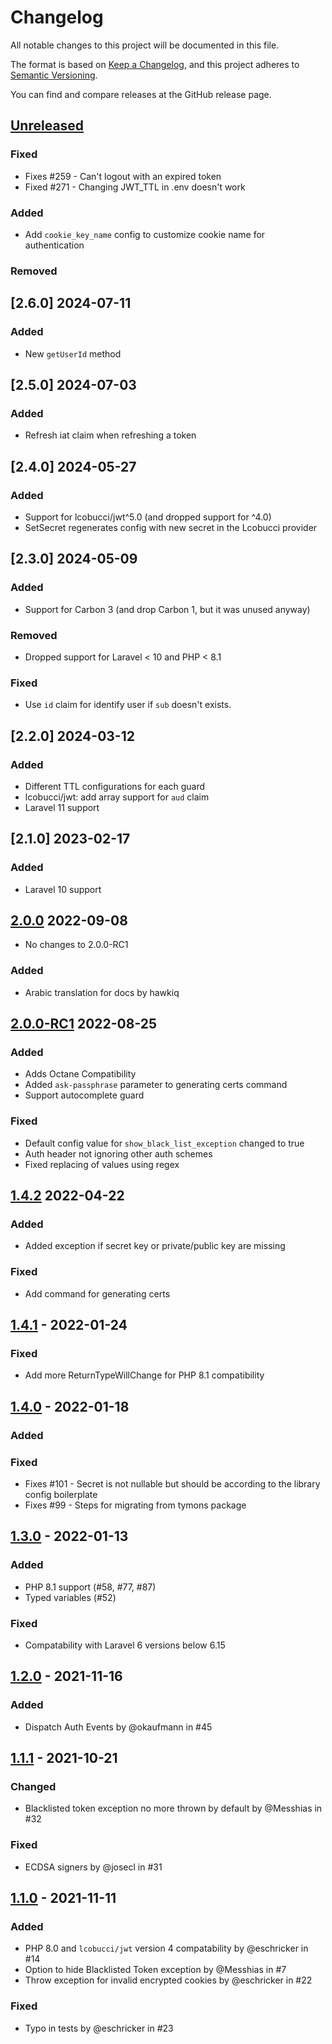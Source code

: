 # Changelog
All notable changes to this project will be documented in this file.

The format is based on [Keep a Changelog](https://keepachangelog.com/en/1.0.0/),
and this project adheres to [Semantic Versioning](https://semver.org/spec/v2.0.0.html).

You can find and compare releases at the GitHub release page.

## [Unreleased]

### Fixed
- Fixes #259 - Can't logout with an expired token
- Fixed #271 - Changing JWT_TTL in .env doesn't work

### Added
- Add `cookie_key_name` config to customize cookie name for authentication

### Removed

## [2.6.0] 2024-07-11

### Added
- New `getUserId` method

## [2.5.0] 2024-07-03

### Added
- Refresh iat claim when refreshing a token

## [2.4.0] 2024-05-27

### Added
- Support for lcobucci/jwt^5.0 (and dropped support for ^4.0)
- SetSecret regenerates config with new secret in the Lcobucci provider

## [2.3.0] 2024-05-09

### Added
- Support for Carbon 3 (and drop Carbon 1, but it was unused anyway)

### Removed
- Dropped support for Laravel < 10 and PHP < 8.1

### Fixed
- Use `id` claim for identify user if `sub` doesn't exists.

## [2.2.0] 2024-03-12

### Added
- Different TTL configurations for each guard
- lcobucci/jwt: add array support for `aud` claim
- Laravel 11 support

## [2.1.0] 2023-02-17

### Added
- Laravel 10 support

## [2.0.0] 2022-09-08
- No changes to 2.0.0-RC1

### Added
- Arabic translation for docs by hawkiq

## [2.0.0-RC1] 2022-08-25

### Added
- Adds Octane Compatibility
- Added `ask-passphrase` parameter to generating certs command
- Support autocomplete guard

### Fixed
- Default config value for `show_black_list_exception` changed to true
- Auth header not ignoring other auth schemes
- Fixed replacing of values using regex

## [1.4.2] 2022-04-22

### Added
- Added exception if secret key or private/public key are missing

### Fixed
- Add command for generating certs

## [1.4.1] - 2022-01-24

### Fixed
- Add more ReturnTypeWillChange for PHP 8.1 compatibility

## [1.4.0] - 2022-01-18

### Added

### Fixed
- Fixes #101 - Secret is not nullable but should be according to the library config boilerplate
- Fixes #99 - Steps for migrating from tymons package

## [1.3.0] - 2022-01-13

### Added
- PHP 8.1 support (#58, #77, #87)
- Typed variables (#52)

### Fixed
- Compatability with Laravel 6 versions below 6.15

## [1.2.0] - 2021-11-16

### Added
- Dispatch Auth Events by @okaufmann in #45

## [1.1.1] - 2021-10-21

### Changed
- Blacklisted token exception no more thrown by default by @Messhias in #32

### Fixed
- ECDSA signers by @josecl in #31

## [1.1.0] - 2021-11-11

### Added
- PHP 8.0 and `lcobucci/jwt` version 4 compatability by @eschricker in #14
- Option to hide Blacklisted Token exception by @Messhias in #7
- Throw exception for invalid encrypted cookies by @eschricker in #22

### Fixed
- Typo in tests by @eschricker in #23

[Unreleased]: https://github.com/PHP-Open-Source-Saver/jwt-auth/compare/2.0.0...HEAD
[2.0.0]: https://github.com/PHP-Open-Source-Saver/jwt-auth/compare/1.4.2...2.0.0
[2.0.0-RC1]: https://github.com/PHP-Open-Source-Saver/jwt-auth/compare/1.4.2...2.0.0-RC1
[1.4.2]: https://github.com/PHP-Open-Source-Saver/jwt-auth/compare/1.4.1...1.4.2
[1.4.1]: https://github.com/PHP-Open-Source-Saver/jwt-auth/compare/1.4.0...1.4.1
[1.4.0]: https://github.com/PHP-Open-Source-Saver/jwt-auth/compare/1.3.0...1.4.0
[1.3.0]: https://github.com/PHP-Open-Source-Saver/jwt-auth/compare/1.2.0...1.3.0
[1.2.0]: https://github.com/PHP-Open-Source-Saver/jwt-auth/compare/1.1.1...1.2.0
[1.1.1]: https://github.com/PHP-Open-Source-Saver/jwt-auth/compare/1.1.0...1.1.1
[1.1.0]: https://github.com/PHP-Open-Source-Saver/jwt-auth/compare/1.0.2...1.1.0
